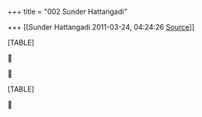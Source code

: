 +++
title = "002 Sunder Hattangadi"

+++
[[Sunder Hattangadi	2011-03-24, 04:24:26 [Source](https://groups.google.com/g/samskrita/c/GbXxy-g7-_c)]]



[TABLE]





[TABLE]



